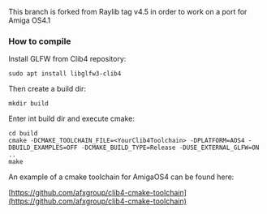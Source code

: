 This branch is forked from Raylib tag v4.5 in order to work on a port for Amiga OS4.1

### How to compile

Install GLFW from Clib4 repository:

`sudo apt install libglfw3-clib4`

Then create a build dir:

`mkdir build`

Enter int build dir and execute cmake:

```
cd build
cmake -DCMAKE_TOOLCHAIN_FILE=<YourClib4Toolchain> -DPLATFORM=AOS4 -DBUILD_EXAMPLES=OFF -DCMAKE_BUILD_TYPE=Release -DUSE_EXTERNAL_GLFW=ON ..
make
```

An example of a cmake toolchain for AmigaOS4 can be found here:

[https://github.com/afxgroup/clib4-cmake-toolchain](https://github.com/afxgroup/clib4-cmake-toolchain)
